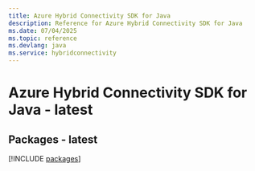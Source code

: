 ```yaml
---
title: Azure Hybrid Connectivity SDK for Java
description: Reference for Azure Hybrid Connectivity SDK for Java
ms.date: 07/04/2025
ms.topic: reference
ms.devlang: java
ms.service: hybridconnectivity
---
```

# Azure Hybrid Connectivity SDK for Java - latest
## Packages - latest
[!INCLUDE [packages](hybrid-connectivity-index.md)]